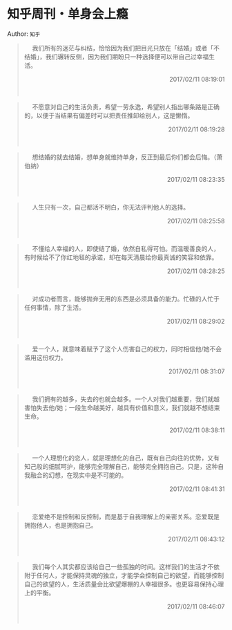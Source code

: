 # 知乎周刊・单身会上瘾 
Author: `知乎` 
> &emsp; 
> 我们所有的迷茫与纠结，恰恰因为我们把目光只放在「结婚」或者「不结婚」，我们辗转反侧，因为我们期盼只一种选择便可以带自己过幸福生活。
> 
> <p align="right"> 2017/02/11 08:19:01 </p>
> &emsp;
> &emsp; 
> 不愿意对自己的生活负责，希望一劳永逸，希望别人指出哪条路是正确的，以便于当结果有偏差时可以把责任推卸给别人，这是懒惰。
> 
> <p align="right"> 2017/02/11 08:19:28 </p>
> &emsp;
> &emsp; 
> 想结婚的就去结婚，想单身就维持单身，反正到最后你们都会后悔。（萧伯纳）
> 
> <p align="right"> 2017/02/11 08:23:35 </p>
> &emsp;
> &emsp; 
> 人生只有一次，自己都活不明白，你无法评判他人的选择。
> 
> <p align="right"> 2017/02/11 08:25:58 </p>
> &emsp;
> &emsp; 
> 不懂给人幸福的人，即使结了婚，依然自私得可怕。而温暖善良的人，有时候给不了你红地毯的承诺，却在每天清晨给你最真诚的笑容和依靠。
> 
> <p align="right"> 2017/02/11 08:28:25 </p>
> &emsp;
> &emsp; 
> 对成功者而言，能够抛弃无用的东西是必须具备的能力。忙碌的人忙于任何事情，除了生活。
> 
> <p align="right"> 2017/02/11 08:29:02 </p>
> &emsp;
> &emsp; 
> 爱一个人，就意味着赋予了这个人伤害自己的权力，同时相信他/她不会滥用这份权力。
> 
> <p align="right"> 2017/02/11 08:31:07 </p>
> &emsp;
> &emsp; 
> 我们拥有的越多，失去的也就会越多。一个人对我们越重要，我们就越害怕失去他/她；一段生命越美好，越具有价值和意义，我们就越不想结束生命。
> 
> <p align="right"> 2017/02/11 08:38:11 </p>
> &emsp;
> &emsp; 
> 一个人理想化的恋人，就是理想化的自己，既有自己向往的优势，又有知己般的细腻呵护，能够完全理解自己，能够完全拥抱自己。只是，这种自我融合的幻想，在现实中是不可能的。
> 
> <p align="right"> 2017/02/11 08:41:31 </p>
> &emsp;
> &emsp; 
> 恋爱绝不是控制和反控制，而是基于自我理解上的亲密关系。恋爱既是拥抱他人，也是拥抱自己。
> 
> <p align="right"> 2017/02/11 08:43:12 </p>
> &emsp;
> &emsp; 
> 我们每个人其实都应该给自己一些孤独的时间。这样我们的生活才不依附于任何人，才能保持灵魂的独立，才能学会控制自己的欲望，而能够控制自己的欲望的人，生活质量会比欲望爆棚的人幸福很多。也更容易保持心理上的平衡。
> 
> <p align="right"> 2017/02/11 08:46:07 </p>
> &emsp;
